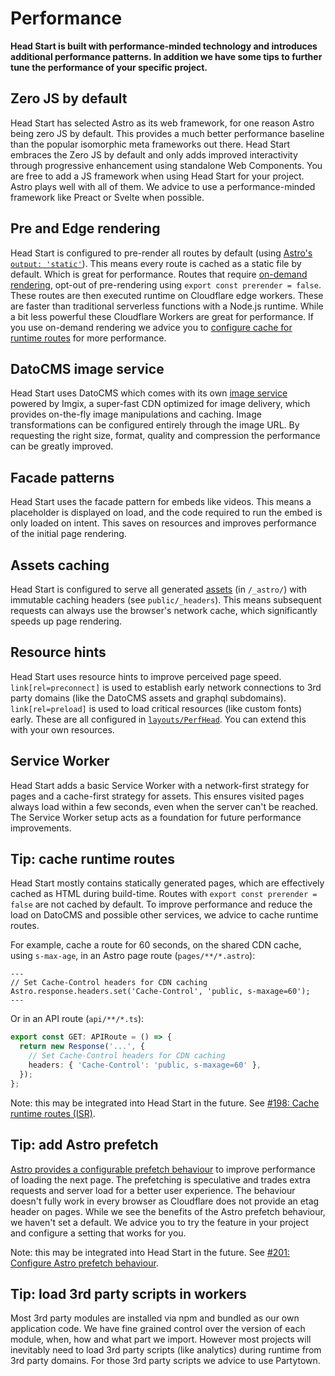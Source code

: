# Performance

**Head Start is built with performance-minded technology and introduces additional performance patterns. In addition we have some tips to further tune the performance of your specific project.**

## Zero JS by default

Head Start has selected Astro as its web framework, for one reason Astro being zero JS by default. This provides a much better performance baseline than the popular isomorphic meta frameworks out there. Head Start embraces the Zero JS by default and only adds improved interactivity through progressive enhancement using standalone Web Components. You are free to add a JS framework when using Head Start for your project. Astro plays well with all of them. We advice to use a performance-minded framework like Preact or Svelte when possible.


## Pre and Edge rendering

Head Start is configured to pre-render all routes by default (using [Astro's `output: 'static'`](https://docs.astro.build/en/reference/configuration-reference/#output)). This means every route is cached as a static file by default. Which is great for performance. Routes that require [on-demand rendering](https://docs.astro.build/en/guides/on-demand-rendering/), opt-out of pre-rendering using `export const prerender = false`. These routes are then executed runtime on Cloudflare edge workers. These are faster than traditional serverless functions with a Node.js runtime. While a bit less powerful these Cloudflare Workers are great for performance. If you use on-demand rendering we advice you to [configure cache for runtime routes](#tip-cache-runtime-routes) for more performance.


## DatoCMS image service

Head Start uses DatoCMS which comes with its own [image service](https://www.datocms.com/docs/asset-api/images) powered by Imgix, a super-fast CDN optimized for image delivery, which provides on-the-fly image manipulations and caching. Image transformations can be configured entirely through the image URL. By requesting the right size, format, quality and compression the performance can be greatly improved.


## Facade patterns

Head Start uses the facade pattern for embeds like videos. This means a placeholder is displayed on load, and the code required to run the embed is only loaded on intent. This saves on resources and improves performance of the initial page rendering.


## Assets caching

Head Start is configured to serve all generated [assets](./assets.md) (in `/_astro/`) with immutable caching headers (see `public/_headers`). This means subsequent requests can always use the browser's network cache, which significantly speeds up page rendering.


## Resource hints

Head Start uses resource hints to improve perceived page speed. `link[rel=preconnect]` is used to establish early network connections to 3rd party domains (like the DatoCMS assets and graphql subdomains). `link[rel=preload]` is used to load critical resources (like custom fonts) early. These are all configured in [`layouts/PerfHead`](../src/layouts/PerfHead/README.md). You can extend this with your own resources.


## Service Worker

Head Start adds a basic Service Worker with a network-first strategy for pages and a cache-first strategy for assets. This ensures visited pages always load within a few seconds, even when the server can't be reached. The Service Worker setup acts as a foundation for future performance improvements.


## Tip: cache runtime routes

Head Start mostly contains statically generated pages, which are effectively cached as HTML during build-time. Routes with `export const prerender = false` are not cached by default. To improve performance and reduce the load on DatoCMS and possible other services, we advice to cache runtime routes.

For example, cache a route for 60 seconds, on the shared CDN cache, using `s-max-age`, in an Astro page route (`pages/**/*.astro`):

```astro
---
// Set Cache-Control headers for CDN caching
Astro.response.headers.set('Cache-Control', 'public, s-maxage=60');
---
```

Or in an API route (`api/**/*.ts`):

```ts
export const GET: APIRoute = () => {
  return new Response('...', {
    // Set Cache-Control headers for CDN caching
    headers: { 'Cache-Control': 'public, s-maxage=60' },
  });
};
```

Note: this may be integrated into Head Start in the future. See [#198: Cache runtime routes (ISR)](https://github.com/voorhoede/head-start/issues/198).


## Tip: add Astro prefetch

[Astro provides a configurable prefetch behaviour](https://docs.astro.build/en/guides/prefetch/) to improve performance of loading the next page. The prefetching is speculative and trades extra requests and server load for a better user experience. The behaviour doesn't fully work in every browser as Cloudflare does not provide an etag header on pages. While we see the benefits of the Astro prefetch behaviour, we haven't set a default. We advice you to try the feature in your project and configure a setting that works for you.

Note: this may be integrated into Head Start in the future. See [#201: Configure Astro prefetch behaviour](https://github.com/voorhoede/head-start/issues/201).


## Tip: load 3rd party scripts in workers

Most 3rd party modules are installed via npm and bundled as our own application code. We have fine grained control over the version of each module, when, how and what part we import. However most projects will inevitably need to load 3rd party scripts (like analytics) during runtime from 3rd party domains. For those 3rd party scripts we advice to use Partytown.
